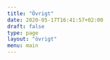 ```yaml
---
title: "Övrigt"
date: 2020-05-17T16:41:57+02:00
draft: false
type: page
layout: "övrigt"
menu: main
---
```


